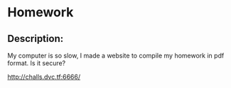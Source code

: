 
# Homework
## Description:
My computer is so slow, I made a website to compile my homework in pdf format. Is it secure?

http://challs.dvc.tf:6666/

